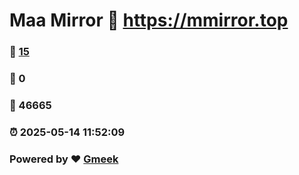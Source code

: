 # Maa Mirror :link: https://mmirror.top 
### :page_facing_up: [15](https://mmirror.top/tag.html) 
### :speech_balloon: 0 
### :hibiscus: 46665 
### :alarm_clock: 2025-05-14 11:52:09 
### Powered by :heart: [Gmeek](https://github.com/Meekdai/Gmeek)
